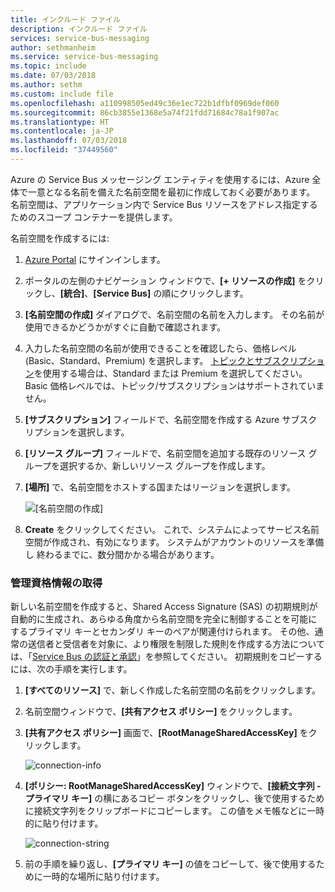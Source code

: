 ```yaml
---
title: インクルード ファイル
description: インクルード ファイル
services: service-bus-messaging
author: sethmanheim
ms.service: service-bus-messaging
ms.topic: include
ms.date: 07/03/2018
ms.author: sethm
ms.custom: include file
ms.openlocfilehash: a110998505ed49c36e1ec722b1dfbf0969def060
ms.sourcegitcommit: 86cb3855e1368e5a74f21fdd71684c78a1f907ac
ms.translationtype: HT
ms.contentlocale: ja-JP
ms.lasthandoff: 07/03/2018
ms.locfileid: "37449560"
---
```

Azure の Service Bus メッセージング エンティティを使用するには、Azure 全体で一意となる名前を備えた名前空間を最初に作成しておく必要があります。 名前空間は、アプリケーション内で Service Bus リソースをアドレス指定するためのスコープ コンテナーを提供します。

名前空間を作成するには:

1. [Azure Portal][Azure portal] にサインインします。
2. ポータルの左側のナビゲーション ウィンドウで、**[+ リソースの作成]** をクリックし、**[統合]**、**[Service Bus]** の順にクリックします。
3. **[名前空間の作成]** ダイアログで、名前空間の名前を入力します。 その名前が使用できるかどうかがすぐに自動で確認されます。
4. 入力した名前空間の名前が使用できることを確認したら、価格レベル (Basic、Standard、Premium) を選択します。 [トピックとサブスクリプション](../articles/service-bus-messaging/service-bus-queues-topics-subscriptions.md#topics-and-subscriptions)を使用する場合は、Standard または Premium を選択してください。 Basic 価格レベルでは、トピック/サブスクリプションはサポートされていません。
5. **[サブスクリプション]** フィールドで、名前空間を作成する Azure サブスクリプションを選択します。
6. **[リソース グループ]** フィールドで、名前空間を追加する既存のリソース グループを選択するか、新しいリソース グループを作成します。      
7. **[場所]** で、名前空間をホストする国またはリージョンを選択します。
   
    ![[名前空間の作成]][create-namespace]
8. **Create** をクリックしてください。 これで、システムによってサービス名前空間が作成され、有効になります。 システムがアカウントのリソースを準備し 終わるまでに、数分間かかる場合があります。

### <a name="obtain-the-management-credentials"></a>管理資格情報の取得

新しい名前空間を作成すると、Shared Access Signature (SAS) の初期規則が自動的に生成され、あらゆる角度から名前空間を完全に制御することを可能にするプライマリ キーとセカンダリ キーのペアが関連付けられます。 その他、通常の送信者と受信者を対象に、より権限を制限した規則を作成する方法については、「[Service Bus の認証と承認](../articles/service-bus-messaging/service-bus-authentication-and-authorization.md)」を参照してください。 初期規則をコピーするには、次の手順を実行します。 

1. **[すべてのリソース]** で、新しく作成した名前空間の名前をクリックします。
2. 名前空間ウィンドウで、**[共有アクセス ポリシー]** をクリックします。
3. **[共有アクセス ポリシー]** 画面で、**[RootManageSharedAccessKey]** をクリックします。
   
    ![connection-info][connection-info]
4. **[ポリシー: RootManageSharedAccessKey]** ウィンドウで、**[接続文字列 - プライマリ キー]** の横にあるコピー ボタンをクリックし、後で使用するために接続文字列をクリップボードにコピーします。 この値をメモ帳などに一時的に貼り付けます。
   
    ![connection-string][connection-string]

5. 前の手順を繰り返し、**[プライマリ キー]** の値をコピーして、後で使用するために一時的な場所に貼り付けます。

<!--Image references-->

[create-namespace]: ./media/service-bus-create-namespace-portal/create-namespace.png
[connection-info]: ./media/service-bus-create-namespace-portal/connection-info.png
[connection-string]: ./media/service-bus-create-namespace-portal/connection-string.png
[Azure portal]: https://portal.azure.com
